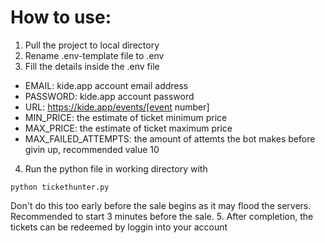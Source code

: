 # How to use:
1. Pull the project to local directory
2. Rename .env-template file to .env
3. Fill the details inside the .env file
  - EMAIL: kide.app account email address
  - PASSWORD: kide.app account password
  - URL: https://kide.app/events/[event number]
  - MIN_PRICE: the estimate of ticket minimum price
  - MAX_PRICE: the estimate of ticket maximum price
  - MAX_FAILED_ATTEMPTS: the amount of attemts the bot makes before givin up, recommended value 10
4. Run the python file in working directory with
```
python tickethunter.py
```
  Don't do this too early before the sale begins as it may flood the servers. Recommended to start 3 minutes before the sale.
5. After completion, the tickets can be redeemed by loggin into your account

